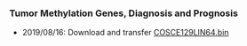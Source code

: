 ### Tumor Methylation Genes, Diagnosis and Prognosis

* 2019/08/16: Download and transfer [COSCE129LIN64.bin](https://www-01.ibm.com/marketing/iwm/iwm/web/download.do?source=ESD-ILOG-OPST-EVAL&sbsSubscriptionID=504265528&S_TACT=000000RE&pageType=urx&S_PKG=CJ4Z2ML)
